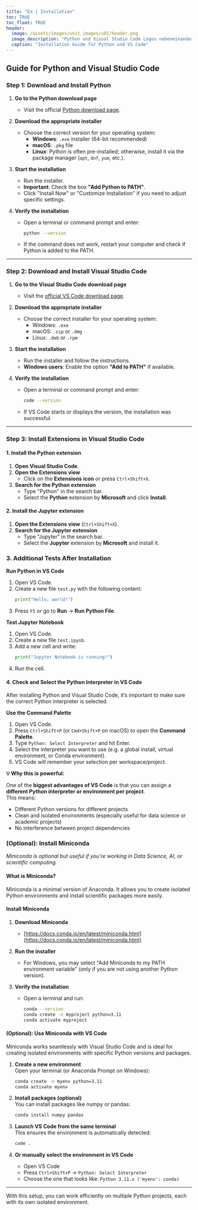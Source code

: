 ```yaml
---
title: "Ex | Installation"
toc: TRUE
toc_float: TRUE
header:
  image: /assets/images/unit_images/u01/header.png
  image_description: "Python und Visual Studio Code Logos nebeneinander"
  caption: "Installation Guide für Python und VS Code"
---
```


<!--more-->

## Guide for Python and Visual Studio Code

### **Step 1: Download and Install Python**

1. **Go to the Python download page**  
   - Visit the official [Python download page](https://www.python.org/downloads/).

2. **Download the appropriate installer**  
   - Choose the correct version for your operating system:
     - **Windows**: `.exe` installer (64-bit recommended)  
     - **macOS**: `.pkg` file  
     - **Linux**: Python is often pre-installed; otherwise, install it via the package manager (`apt`, `dnf`, `yum`, etc.).

3. **Start the installation**  
   - Run the installer.
   - **Important**: Check the box **"Add Python to PATH"**.
   - Click "Install Now" or "Customize Installation" if you need to adjust specific settings.

4. **Verify the installation**  
   - Open a terminal or command prompt and enter:
     ```sh
     python --version
     ```
   - If the command does not work, restart your computer and check if Python is added to the PATH.

---

### **Step 2: Download and Install Visual Studio Code**

1. **Go to the Visual Studio Code download page**  
   - Visit the [official VS Code download page](https://code.visualstudio.com/Download).

2. **Download the appropriate installer**  
   - Choose the correct installer for your operating system:
     - Windows: `.exe`
     - macOS: `.zip` or `.dmg`
     - Linux: `.deb` or `.rpm`

3. **Start the installation**  
   - Run the installer and follow the instructions.
   - **Windows users**: Enable the option **"Add to PATH"** if available.

4. **Verify the installation**  
   - Open a terminal or command prompt and enter:
     ```sh
     code --version
     ```
   - If VS Code starts or displays the version, the installation was successful.

---

### **Step 3: Install Extensions in Visual Studio Code**

#### **1. Install the Python extension**

1. **Open Visual Studio Code**.
2. **Open the Extensions view**  
   - Click on the **Extensions icon** or press `Ctrl+Shift+X`.
3. **Search for the Python extension**  
   - Type "Python" in the search bar.
   - Select the **Python** extension by **Microsoft** and click **Install**.

#### **2. Install the Jupyter extension**

1. **Open the Extensions view** (`Ctrl+Shift+X`).
2. **Search for the Jupyter extension**  
   - Type "Jupyter" in the search bar.
   - Select the **Jupyter** extension by **Microsoft** and install it.

### **3. Additional Tests After Installation**
**Run Python in VS Code**

1. Open VS Code.
2. Create a new file `test.py` with the following content:
   ```python
   print("Hello, world!")
   ```
3. Press `F5` or go to **Run** → **Run Python File**.

**Test Jupyter Notebook**

1. Open VS Code.
2. Create a new file `test.ipynb`.
3. Add a new cell and write:
   ```python
   print("Jupyter Notebook is running!")
   ```
4. Run the cell.


#### **4. Check and Select the Python Interpreter in VS Code**

After installing Python and Visual Studio Code, it’s important to make sure the correct Python interpreter is selected.

**Use the Command Palette**

1. Open VS Code.
2. Press `Ctrl+Shift+P` (or `Cmd+Shift+P` on macOS) to open the **Command Palette**.
3. Type `Python: Select Interpreter` and hit Enter.
4. Select the interpreter you want to use (e.g. a global install, virtual environment, or Conda environment).
5. VS Code will remember your selection per workspace/project.


**💡 Why this is powerful:**

One of the **biggest advantages of VS Code** is that you can assign a **different Python interpreter or environment per project**.  
This means:
- Different Python versions for different projects
- Clean and isolated environments (especially useful for data science or academic projects)
- No interference between project dependencies


### **(Optional): Install Miniconda**

*Miniconda is optional but useful if you're working in Data Science, AI, or scientific computing.*

#### **What is Miniconda?**
Miniconda is a minimal version of Anaconda. It allows you to create isolated Python environments and install scientific packages more easily.

#### **Install Miniconda**

1. **Download Miniconda**  
   - [https://docs.conda.io/en/latest/miniconda.html](https://docs.conda.io/en/latest/miniconda.html)

2. **Run the installer**  
   - For Windows, you may select "Add Miniconda to my PATH environment variable" (only if you are not using another Python version).

3. **Verify the installation**  
   - Open a terminal and run:
     ```bash
     conda --version
     conda create -n myproject python=3.11
     conda activate myproject
     ```


#### (Optional): Use Miniconda with VS Code

Miniconda works seamlessly with Visual Studio Code and is ideal for creating isolated environments with specific Python versions and packages.


1. **Create a new environment**  
   Open your terminal (or Anaconda Prompt on Windows):
   ```bash
   conda create -n myenv python=3.11
   conda activate myenv
   ```

2. **Install packages (optional)**  
   You can install packages like numpy or pandas:
   ```bash
   conda install numpy pandas
   ```

3. **Launch VS Code from the same terminal**  
   This ensures the environment is automatically detected:
   ```bash
   code .
   ```

4. **Or manually select the environment in VS Code**  
   - Open VS Code
   - Press `Ctrl+Shift+P` → `Python: Select Interpreter`
   - Choose the one that looks like: `Python 3.11.x ('myenv': conda)`

---

With this setup, you can work efficiently on multiple Python projects, each with its own isolated environment.
